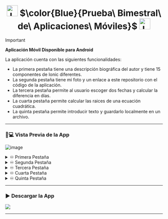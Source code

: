 <h1 align="center">
  <img height="35px" src="https://cdn.iconscout.com/icon/free/png-256/free-ionic-logo-icon-download-in-svg-png-gif-file-formats--technology-social-media-company-vol-1-pack-logos-icons-3029993.png" alt="Logo">
  $\color{Blue}{Prueba\ Bimestral\ de\ Aplicaciones\ Móviles}$
  <img height="35px" src="https://cdn.iconscout.com/icon/free/png-256/free-ionic-logo-icon-download-in-svg-png-gif-file-formats--technology-social-media-company-vol-1-pack-logos-icons-3029993.png" alt="Logo">
</h1>

> [!IMPORTANT]
> **Aplicación Móvil Disponible para Android**
>
> La aplicación cuenta con las siguientes funcionalidades:
> - La primera pestaña tiene una descripción biográfica del autor y tiene 15 componentes de Ionic diferentes.
> - La segunda pestaña tiene mi foto y un enlace a este repositorio con el código de la aplicación.
> - La tercera pestaña permite al usuario escoger dos fechas y calcular la diferencia en días.
> - La cuarta pestaña permite calcular las raices de una ecuación cuadrática.
> - La quinta pestaña permite introducir texto y guardarlo localmente en un archivo.

---

### 📲💻 Vista Previa de la App

![image](https://github.com/user-attachments/assets/980b5598-1e52-4610-8147-f2801e47f2db)


<details>
  <summary>♾️ Primera Pestaña</summary>

  ![image](https://github.com/user-attachments/assets/709f16e9-8134-4c70-95fc-2e8ec71a0d52)
  
</details>
<details>
  <summary>♾️ Segunda Pestaña</summary>

  ![image](https://github.com/user-attachments/assets/050e533b-b68f-43f2-b2fa-39587ce5a61c)

</details>
<details>
  <summary>♾️ Tercera Pestaña</summary>

  ![image](https://github.com/user-attachments/assets/eabfb5b2-e400-4b98-9fa1-008594c7e87a)
  
</details>
<details>
  <summary>♾️ Cuarta Pestaña</summary>

  ![image](https://github.com/user-attachments/assets/283122b2-40be-4f16-9f94-c7471ed78ec9)
  
</details>
<details>
  <summary>♾️ Quinta Pestaña</summary>

  ![Uploading image.png…]()

</details>

---

<h3 id="deploy">▶️ Descargar la App </h3>

  </div>
   <a href="https://github.com/JohnMata0427/prueba-bimestral-01/releases/tag/Release-v1">
     <img src="https://img.shields.io/badge/Descargar%20para%20Android-75BC54.svg?logo=android&logoColor=white">
   </a>
  <div align="center">

---
